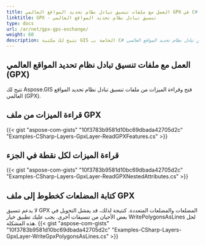 ```yaml
---
title: العمل مع ملفات تنسيق تبادل نظام تحديد المواقع العالمي GPX في C#
linktitle: GPX - تنسيق تبادل نظام تحديد المواقع العالمي
type: docs
url: /ar/net/gpx-gps-exchange/
weight: 60
description: تتيح لك مكتبة GIS الخاصة بـ C# فتح وقراءة الميزات من ملفات تنسيق تبادل نظام تحديد المواقع العالمي (GPX).
---
```


## **العمل مع ملفات تنسيق تبادل نظام تحديد المواقع العالمي (GPX)**
تتيح لك Aspose.GIS فتح وقراءة الميزات من ملفات تنسيق تبادل نظام تحديد المواقع العالمي (GPX).
## **قراءة الميزات من ملف GPX**
{{< gist "aspose-com-gists" "10f3783b9581d10bc69dbada42705d2c" "Examples-CSharp-Layers-GpxLayer-ReadGPXFeatures.cs" >}}
## **قراءة الميزات لكل نقطة في الجزء**
{{< gist "aspose-com-gists" "10f3783b9581d10bc69dbada42705d2c" "Examples-CSharp-Layers-GpxLayer-ReadGPXNestedAttributes.cs" >}}
## **كتابة المضلعات كخطوط إلى ملف GPX**
لا يدعم تنسيق GPX المضلعات والمضلعات المتعددة. كنتيجة لذلك، قد يفشل التحويل في بعض الأحيان من تنسيقات أخرى. يجب عليك تطبيق خيار WritePolygonsAsLines لحل هذه المشكلة.
{{< gist "aspose-com-gists" "10f3783b9581d10bc69dbada42705d2c" "Examples-CSharp-Layers-GpxLayer-WriteGpxPolygonsAsLines.cs" >}}
